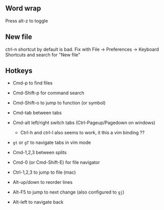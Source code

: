 Word wrap
---------

Press alt-z to toggle

New file
--------

ctrl-n shortcut by default is bad. Fix with File -> Preferences -> Keyboard Shortcuts and search for "New file"

Hotkeys
-------

- Cmd-p to find files
- Cmd-Shift-p for command search
- Cmd-Shift-o to jump to function (or symbol)

- Cmd-tab between tabs
- Cmd-alt left/right switch tabs (Ctrl-Pageup/Pagedown on windows)
    - Ctrl-h and ctrl-l also seems to work, it this a vim binding ??
- `gt` or `gT` to navigate tabs in vim mode
- Cmd-1,2,3 between splits
- Cmd-0 (or Cmd-Shift-E) for file navigator
- Ctrl-1,2,3 to jump to file (mac)

- Alt-up/down to reorder lines
- Alt-F5 to jump to next change (also configured to `gj`)
- Alt-left to navigate back
